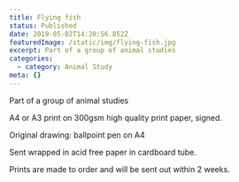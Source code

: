 ```yaml
---
title: Flying fish
status: Published
date: 2019-05-02T14:20:56.852Z
featuredImage: /static/img/flying-fish.jpg
excerpt: Part of a group of animal studies
categories:
  - category: Animal Study
meta: {}
---
```

Part of a group of animal studies

A4 or A3 print on 300gsm high quality print paper, signed.

Original drawing: ballpoint pen on A4

Sent wrapped in acid free paper in cardboard tube.

Prints are made to order and will be sent out within 2 weeks.
